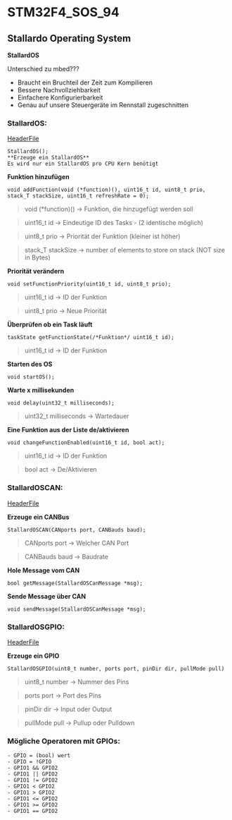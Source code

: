 # **STM32F4_SOS_94**
## **Stallardo Operating System**
**StallardOS**

Unterschied zu mbed???
- Braucht ein Bruchteil der Zeit zum Kompilieren
- Bessere Nachvollziehbarkeit
- Einfachere Konfigurierbarkeit
- Genau auf unsere Steuergeräte im Rennstall zugeschnitten

### **StallardOS:**
[HeaderFile](include/StallardOS.hpp)
```
StallardOS();  
**Erzeuge ein StallardOS**  
Es wird nur ein StallardOS pro CPU Kern benötigt  
```

**Funktion hinzufügen**
```
void addFunction(void (*function)(), uint16_t id, uint8_t prio, stack_T stackSize, uint16_t refreshRate = 0);
```  
> void (*function)()      ->  Funktion, die hinzugefügt werden soll

> uint16_t id           ->  Eindeutige ID des Tasks - (2 identische möglich)

> uint8_t prio            ->  Priorität der Funktion (kleiner ist höher)

> stack_T stackSize     -> number of elements to store on stack (NOT size in Bytes)


**Priorität verändern** 
```
void setFunctionPriority(uint16_t id, uint8_t prio);
``` 
> uint16_t id             ->   ID der Funktion

> uint8_t prio            ->   Neue Priorität  

**Überprüfen ob ein Task läuft**
```
taskState getFunctionState(/*Funktion*/ uint16_t id);
```
> uint16_t id             ->   ID der Funktion

**Starten des OS** 
```
void startOS();
```

**Warte x millisekunden**
```
void delay(uint32_t milliseconds);
```
> uint32_t milliseconds   ->  Wartedauer

**Eine Funktion aus der Liste de/aktivieren**
```
void changeFunctionEnabled(uint16_t id, bool act);
```

> uint16_t id             ->  ID der Funktion

> bool act                ->  De/Aktivieren

### **StallardOSCAN:**
[HeaderFile](include/can.h)

**Erzeuge ein CANBus** 
```
StallardOSCAN(CANports port, CANBauds baud);
```
 
> CANports port           ->  Welcher CAN Port

> CANBauds baud           ->  Baudrate

**Hole Message vom CAN** 
```
bool getMessage(StallardOSCanMessage *msg);
```

**Sende Message über CAN**
```
void sendMessage(StallardOSCanMessage *msg);
```

### **StallardOSGPIO:**
[HeaderFile](include/GPIO.hpp)

**Erzeuge ein GPIO**
```
StallardOSGPIO(uint8_t number, ports port, pinDir dir, pullMode pull)
```

> uint8_t number          ->  Nummer des Pins

> ports port              ->  Port des Pins

> pinDir dir              ->  Input oder Output

> pullMode pull           ->  Pullup oder Pulldown

### **Mögliche Operatoren mit GPIOs:**
```
- GPIO = (bool) wert
- GPIO = !GPIO
- GPIO1 && GPIO2
- GPIO1 || GPIO2
- GPIO1 != GPIO2
- GPIO1 < GPIO2
- GPIO1 > GPIO2
- GPIO1 <= GPIO2
- GPIO1 >= GPIO2
- GPIO1 == GPIO2
```